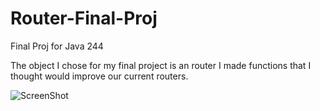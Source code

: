 # Router-Final-Proj
Final Proj for Java 244

The object I chose for my final project is an router I made functions that I thought would improve our current routers.

![ScreenShot](![ScreenShot])
